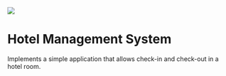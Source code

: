 ![](https://github.com/kika-cavalher/Java_JUnit_UnitTest_Hotel/workflows/tests/badge.svg)

# Hotel Management System
Implements a simple application that allows check-in and check-out in a hotel room.